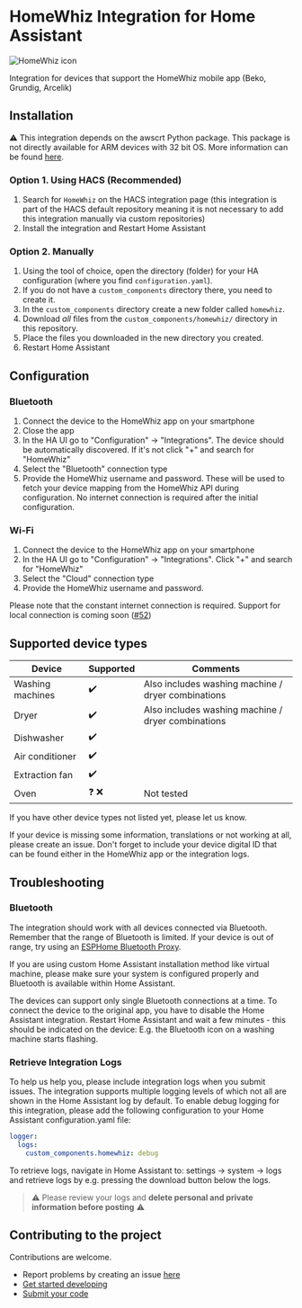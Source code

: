 # HomeWhiz Integration for Home Assistant

![HomeWhiz icon](./icons/icon.png)

Integration for devices that support the HomeWhiz mobile app (Beko, Grundig, Arcelik)

## Installation

⚠️ This integration depends on the awscrt Python package. This package is not directly available for ARM devices with 32 bit OS. More information can be found [here](https://github.com/home-assistant-HomeWhiz/home-assistant-HomeWhiz/issues/97).

### Option 1. Using HACS (Recommended)

1. Search for `HomeWhiz` on the HACS integration page (this integration is part of the HACS default repository meaning it is not necessary to add this integration manually via custom repositories)
2. Install the integration and Restart Home Assistant

### Option 2. Manually

1. Using the tool of choice, open the directory (folder) for your HA configuration (where you find `configuration.yaml`).
2. If you do not have a `custom_components` directory there, you need to create it.
3. In the `custom_components` directory create a new folder called `homewhiz`.
4. Download _all_ files from the `custom_components/homewhiz/` directory in this repository.
5. Place the files you downloaded in the new directory you created.
6. Restart Home Assistant

## Configuration

### Bluetooth

1. Connect the device to the HomeWhiz app on your smartphone
2. Close the app
4. In the HA UI go to "Configuration" -> "Integrations". The device should be automatically discovered. If it's not click "+" and search for "HomeWhiz"
5. Select the "Bluetooth" connection type
6. Provide the HomeWhiz username and password. These will be used to fetch your device mapping from the HomeWhiz API during configuration. No internet connection is required after the initial configuration.

### Wi-Fi

1. Connect the device to the HomeWhiz app on your smartphone
2. In the HA UI go to "Configuration" -> "Integrations". Click "+" and search for "HomeWhiz"
3. Select the "Cloud" connection type
4. Provide the HomeWhiz username and password.

Please note that the constant internet connection is required. Support for local connection is coming soon ([#52](https://github.com/rowysock/home-assistant-HomeWhiz/issues/52))

## Supported device types

| Device           | Supported          | Comments                                           |
| ---------------- | ------------------ | -------------------------------------------------- |
| Washing machines | :heavy_check_mark: | Also includes washing machine / dryer combinations |
| Dryer            | :heavy_check_mark: | Also includes washing machine / dryer combinations |
| Dishwasher       | :heavy_check_mark: |                                                    |
| Air conditioner  | :heavy_check_mark: |                                                    |
| Extraction fan   | :heavy_check_mark: |                                                    |
| Oven             | :question: :x:     | Not tested                                         |

If you have other device types not listed yet, please let us know.

If your device is missing some information, translations or not working at all, please create an issue.
Don't forget to include your device digital ID that can be found either in the HomeWhiz app or the integration logs.

## Troubleshooting

### Bluetooth
The integration should work with all devices connected via Bluetooth. Remember that the range of Bluetooth is limited. If your device is out of range, try using an [ESPHome Bluetooth Proxy](https://esphome.github.io/bluetooth-proxies/).

If you are using custom Home Assistant installation method like virtual machine, please make sure your system is configured properly and Bluetooth is available within Home Assistant.

The devices can support only single Bluetooth connections at a time.
To connect the device to the original app, you have to disable the Home Assistant integration. Restart Home Assistant and wait a few minutes - this should be indicated on the device: E.g. the Bluetooth icon on a washing machine starts flashing.

### Retrieve Integration Logs

To help us help you, please include integration logs when you submit issues. The integration supports multiple logging levels of which not all are shown in the Home Assistant log by default. To enable debug logging for this integration, please add the following configuration to your Home Assistant configuration.yaml file:
```yaml
logger:
  logs:
    custom_components.homewhiz: debug
```
To retrieve logs, navigate in Home Assistant to: settings -> system -> logs and retrieve logs by e.g. pressing the download button below the logs.
> :warning: Please review your logs and **delete personal and private information before posting** :warning:

## Contributing to the project

Contributions are welcome.
- Report problems by creating an issue [here](https://github.com/rowysock/home-assistant-HomeWhiz/issues)
- [Get started developing](./linux_dev.md)
- [Submit your code](https://github.com/rowysock/home-assistant-HomeWhiz/pulls)
